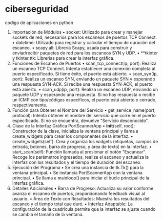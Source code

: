 # ciberseguridad
código de aplicaciones en python
1.	Importación de Módulos
•	socket: Utilizado para crear y manejar sockets de red, necesarios para los escaneos de puertos TCP Connect.
•	datetime: Utilizado para registrar y calcular el tiempo de duración del escaneo.
•	scapy.all: Librería Scapy, usada para construir y enviar/recibir paquetes de red para los escaneos SYN y UDP.
•	**tkinter y tkinter.ttk: Librerías para crear la interfaz gráfica.
2.	Funciones de Escaneo de Puertos
•	scan_tcp_connect(ip, port): Realiza un escaneo TCP Connect. Intenta establecer una conexión completa al puerto especificado. Si tiene éxito, el puerto está abierto.
•	scan_syn(ip, port): Realiza un escaneo SYN, enviando un paquete SYN y esperando una respuesta SYN-ACK. Si recibe una respuesta SYN-ACK, el puerto está abierto.
•	scan_udp(ip, port): Realiza un escaneo UDP, enviando un paquete UDP y esperando una respuesta. Si no hay respuesta o recibe un ICMP con tipo/códigos específicos, el puerto está abierto o cerrado, respectivamente.
3.	Función para Obtener el Nombre del Servicio
•	get_service_name(port, protocol): Intenta obtener el nombre del servicio que corre en el puerto especificado. Si no se encuentra, devuelve "Servicio desconocido".
4.	Clase de la Interfaz Gráfica PortScannerApp
•	__init__(self, root): Constructor de la clase, inicializa la ventana principal y llama a create_widgets para crear los componentes de la interfaz.
•	create_widgets(self): Crea y organiza los widgets (etiquetas, campos de entrada, botones, barra de progreso, y área de texto) en la interfaz.
•	start_scan(self): Función llamada al presionar el botón "Escanear". Recoge los parámetros ingresados, realiza el escaneo y actualiza la interfaz con los resultados y el tiempo de duración del escaneo.
5.	Ejecución del Programa
•	Se crea una instancia de tk.Tk() para la ventana principal.
•	Se instancia PortScannerApp con la ventana principal.
•	Se llama a mainloop() para iniciar el bucle principal de la interfaz gráfica.
6.	Detalles Adicionales
•	Barra de Progreso: Actualiza su valor conforme avanza el escaneo de puertos, proporcionando feedback visual al usuario.
•	Área de Texto con Resultados: Muestra los resultados del escaneo y el tiempo total que duró.
•	Interfaz Adaptable: La configuración de la cuadrícula permite que la interfaz se ajuste cuando se cambia el tamaño de la ventana.
